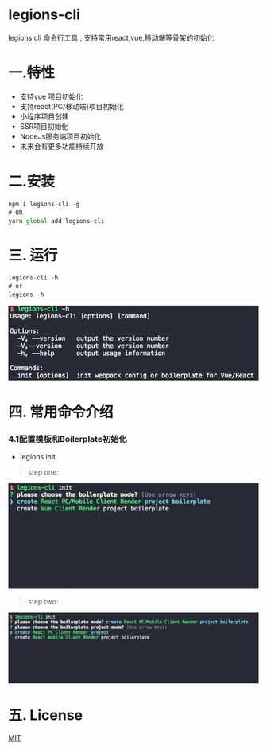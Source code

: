 # legions-cli

legions cli 命令行工具 , 支持常用react,vue,移动端等骨架的初始化

# 一.特性
- 支持vue 项目初始化
- 支持react(PC/移动端)项目初始化
- 小程序项目创建
- SSR项目初始化
- NodeJs服务端项目初始化
- 未来会有更多功能持续开放

# 二.安装

```js
npm i legions-cli -g
# OR
yarn global add legions-cli
```

# 三. 运行

```js
legions-cli -h
# or
legions -h
```
![](./doc/legion-cli-20181105-162330@2x.png)

# 四. 常用命令介绍

### 4.1配置模板和Boilerplate初始化

- legions init

> step one:

![](./doc/legions-cli-20181105-162634@2x.png)

> step two:

![](./doc/legions-cli-20181105-162739@2x.png)

# 五. License
[MIT](LICENSE)






